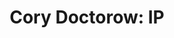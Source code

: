 ---
external_link: "https://locusmag.com/2020/09/cory-doctorow-ip/"
layout: external-post
title: "Cory Doctorow: IP"
---